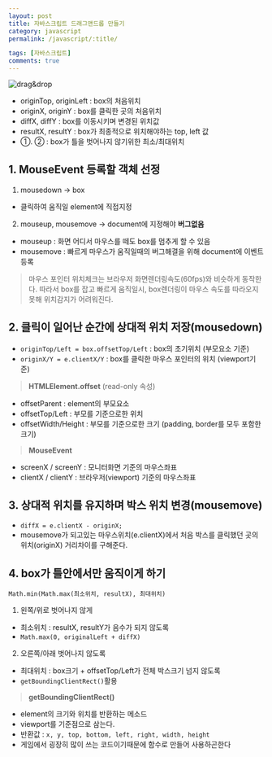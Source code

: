 ```yaml
---
layout: post
title: 자바스크립트 드래그앤드롭 만들기
category: javascript
permalink: /javascript/:title/

tags: [자바스크립트]
comments: true
---
```

![drag&drop]({{site.baseurl}}/img/drag-drop.jpg)

* originTop, originLeft : box의 처음위치
* originX, originY : box를 클릭한 곳의 처음위치
* diffX, diffY : box를 이동시키며 변경된 위치값
* resultX, resultY : box가 최종적으로 위치해야하는 top, left 값
* ①. ② : box가 틀을 벗어나지 않기위한 최소/최대위치

## 1. MouseEvent 등록할 객체 선정
1. mousedown -> box
  * 클릭하여 움직일 element에 직접지정
2. mouseup, mousemove -> document에 지정해야 **버그없음**
  * mouseup : 화면 어디서 마우스를 떼도 box를 멈추게 할 수 있음
  * mousemove : 빠르게 마우스가 움직일때의 버그해결을 위해 document에 이벤트 등록

>마우스 포인터 위치체크는 브라우저 화면렌더링속도(60fps)와 비슷하게 동작한다. 따라서 box를 잡고 빠르게 움직일시, box렌더링이 마우스 속도를 따라오지못해 위치감지가 어려워진다.

## 2. 클릭이 일어난 순간에 상대적 위치 저장(mousedown)
* `originTop/Left = box.offsetTop/Left` : box의 초기위치 (부모요소 기준)
* `originX/Y = e.clientX/Y` : box를 클릭한 마우스 포인터의 위치 (viewport기준)

> **HTMLElement.offset** (read-only 속성)
* offsetParent : element의 부모요소
* offsetTop/Left : 부모를 기준으로한 위치
* offsetWidth/Height : 부모를 기준으로한 크기 (padding, border를 모두 포함한 크기)

> **MouseEvent**
* screenX / screenY : 모니터화면 기준의 마우스좌표
* clientX / clientY : 브라우저(viewport) 기준의 마우스좌표


## 3. 상대적 위치를 유지하며 박스 위치 변경(mousemove)
* `diffX = e.clientX - originX;`
* mousemove가 되고있는 마우스위치(e.clientX)에서 처음 박스를 클릭했던 곳의 위치(originX) 거리차이를 구해준다.

## 4. box가 틀안에서만 움직이게 하기
`Math.min(Math.max(최소위치, resultX), 최대위치)`

1. 왼쪽/위로 벗어나지 않게
  * 최소위치 : resultX, resultY가 음수가 되지 않도록
  * `Math.max(0, originalLeft + diffX)`
2. 오른쪽/아래 벗어나지 않도록
  * 최대위치 : box크기 + offsetTop/Left가 전체 박스크기 넘지 않도록
  * `getBoundingClientRect()`활용

> **getBoundingClientRect()**
* element의 크기와 위치를 반환하는 메소드
* viewport를 기준점으로 삼는다.
* 반환값 : `x, y, top, bottom, left, right, width, height`
* 게임에서 굉장히 많이 쓰는 코드이기때문에 함수로 만들어 사용하곤한다


